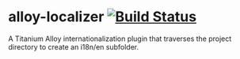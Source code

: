 # alloy-localizer [![Build Status](https://travis-ci.org/anishkhale/alloy-localizer.svg?branch=dev)](https://travis-ci.org/anishkhale/alloy-localizer)
A Titanium Alloy internationalization plugin that traverses the project directory to create an i18n/en subfolder.
